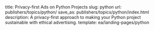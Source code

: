 title: Privacy-first Ads on Python Projects
slug: python
url: publishers/topics/python/
save_as: publishers/topics/python/index.html
description: A privacy-first approach to making your Python project sustainable with ethical advertising.
template: ea/landing-pages/python
